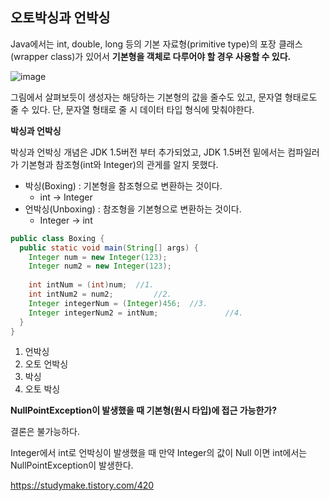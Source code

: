 ## 오토박싱과 언박싱

Java에서는 int, double, long 등의 기본 자료형(primitive type)의 포장 클래스(wrapper class)가 있어서 **기본형을 객체로 다루어야 할 경우 사용할 수 있다.**

![image](https://user-images.githubusercontent.com/40616436/73607486-da4eec00-45f9-11ea-9507-c42e441b2b82.png)

그림에서 살펴보듯이 생성자는 해당하는 기본형의 값을 줄수도 있고, 문자열 형태로도 줄 수 있다. 단, 문자열 형태로 줄 시 데이터 타입 형식에 맞춰야한다.



**박싱과 언박싱**

박싱과 언박싱 개념은 JDK 1.5버전 부터 추가되었고, JDK 1.5버전 밑에서는 컴파일러가 기본형과 참조형(int와 Integer)의 관게를 알지 못했다.

- 박싱(Boxing) : 기본형을 참조형으로 변환하는 것이다.
  - int -> Integer
- 언박싱(Unboxing) : 참조형을 기본형으로 변환하는 것이다.
  - Integer -> int

~~~java
public class Boxing {
  public static void main(String[] args) {
    Integer num = new Integer(123);
    Integer num2 = new Integer(123);
    
    int intNum = (int)num;	//1.
    int intNum2 = num2;			//2.
    Integer integerNum = (Integer)456;	//3.
    Integer integerNum2 = intNum;				//4.
  }
}
~~~

1. 언박싱
2. 오토 언박싱
3. 박싱
4. 오토 박싱



**NullPointException이 발생했을 때 기본형(원시 타입)에 접근 가능한가?**

결론은 불가능하다.

Integer에서 int로 언박싱이 발생했을 때 만약 Integer의 값이 Null 이면 int에서는 NullPointException이 발생한다.





https://studymake.tistory.com/420